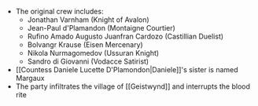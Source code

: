 - The original crew includes:
	-  Jonathan Varnham (Knight of Avalon)
	- Jean-Paul d'Plamandon (Montaigne Courtier)
	- Rufino Amado Augusto Juanfran Cardozo (Castillian Duelist)
	- Bolvangr Krause (Eisen Mercenary)
	- Nikola Nurmagomedov (Ussuran Knight)
	- Sandro di Giovanni (Vodacce Satirist)
- [[Countess Daniele Lucette D'Plamondon|Daniele]]'s sister is named Margaux
- The party infiltrates the village of [[Geistwynd]] and interrupts the blood rite
